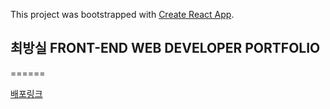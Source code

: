 This project was bootstrapped with [Create React App](https://github.com/facebook/create-react-app).

## 최방실 FRONT-END WEB DEVELOPER PORTFOLIO

======

[배포링크](http://portfolio-59inu.s3-website.ap-northeast-2.amazonaws.com/)
